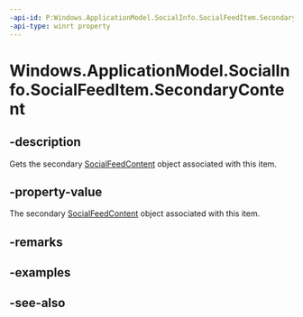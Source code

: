 ```yaml
---
-api-id: P:Windows.ApplicationModel.SocialInfo.SocialFeedItem.SecondaryContent
-api-type: winrt property
---
```


<!-- Property syntax
public Windows.ApplicationModel.SocialInfo.SocialFeedContent SecondaryContent { get; }
-->

# Windows.ApplicationModel.SocialInfo.SocialFeedItem.SecondaryContent

## -description
Gets the secondary [SocialFeedContent](socialfeedcontent.md) object associated with this item.

## -property-value
The secondary [SocialFeedContent](socialfeedcontent.md) object associated with this item.

## -remarks

## -examples

## -see-also
